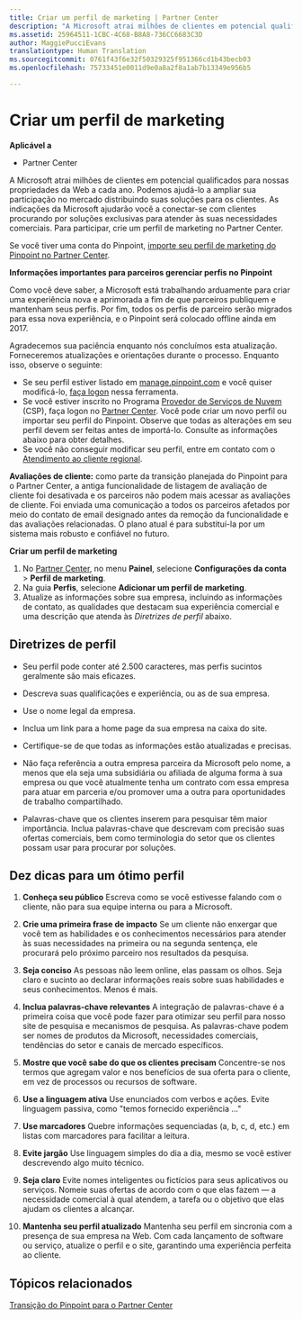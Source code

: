 ```yaml
---
title: Criar um perfil de marketing | Partner Center
description: "A Microsoft atrai milhões de clientes em potencial qualificados para nossas propriedades da Web a cada ano."
ms.assetid: 25964511-1CBC-4C68-B8A8-736CC6683C3D
author: MaggiePucciEvans
translationtype: Human Translation
ms.sourcegitcommit: 0761f43f6e32f50329325f951366cd1b43becb03
ms.openlocfilehash: 75733451e0011d9e0a8a2f8a1ab7b13349e956b5

---
```


# Criar um perfil de marketing

**Aplicável a**

-  Partner Center

A Microsoft atrai milhões de clientes em potencial qualificados para nossas propriedades da Web a cada ano. Podemos ajudá-lo a ampliar sua participação no mercado distribuindo suas soluções para os clientes. As indicações da Microsoft ajudarão você a conectar-se com clientes procurando por soluções exclusivas para atender às suas necessidades comerciais. Para participar, crie um perfil de marketing no Partner Center.

Se você tiver uma conta do Pinpoint, [importe seu perfil de marketing do Pinpoint no Partner Center](importing-pinpoint-profiles-into-partner-center.md).

**Informações importantes para parceiros gerenciar perfis no Pinpoint**

Como você deve saber, a Microsoft está trabalhando arduamente para criar uma experiência nova e aprimorada a fim de que parceiros publiquem e mantenham seus perfis. Por fim, todos os perfis de parceiro serão migrados para essa nova experiência, e o Pinpoint será colocado offline ainda em 2017.

Agradecemos sua paciência enquanto nós concluímos esta atualização. Forneceremos atualizações e orientações durante o processo. Enquanto isso, observe o seguinte:

-   Se seu perfil estiver listado em [manage.pinpoint.com](https://go.microsoft.com/fwlink/?linkid=838399) e você quiser modificá-lo, [faça logon](https://go.microsoft.com/fwlink/?linkid=838394) nessa ferramenta.
-   Se você estiver inscrito no Programa [Provedor de Serviços de Nuvem](https://go.microsoft.com/fwlink/?linkid=838395) (CSP), faça logon no [Partner Center](https://go.microsoft.com/fwlink/?linkid=838396). Você pode criar um novo perfil ou importar seu perfil do Pinpoint. Observe que todas as alterações em seu perfil devem ser feitas antes de importá-lo. Consulte as informações abaixo para obter detalhes.
-   Se você não conseguir modificar seu perfil, entre em contato com o [Atendimento ao cliente regional](https://go.microsoft.com/fwlink/?linkid=838398). 

**Avaliações de cliente:** como parte da transição planejada do Pinpoint para o Partner Center, a antiga funcionalidade de listagem de avaliação de cliente foi desativada e os parceiros não podem mais acessar as avaliações de cliente. Foi enviada uma comunicação a todos os parceiros afetados por meio do contato de email designado antes da remoção da funcionalidade e das avaliações relacionadas. O plano atual é para substituí-la por um sistema mais robusto e confiável no futuro.

**Criar um perfil de marketing**

1.  No [Partner Center](http://go.microsoft.com/fwlink/p/?LinkId=808956), no menu **Painel**, selecione **Configurações da conta** &gt; **Perfil de marketing**.
2.  Na guia **Perfis**, selecione **Adicionar um perfil de marketing**.
3.  Atualize as informações sobre sua empresa, incluindo as informações de contato, as qualidades que destacam sua experiência comercial e uma descrição que atenda às *Diretrizes de perfil* abaixo.

## Diretrizes de perfil


-   Seu perfil pode conter até 2.500 caracteres, mas perfis sucintos geralmente são mais eficazes.

-   Descreva suas qualificações e experiência, ou as de sua empresa.

-   Use o nome legal da empresa.

-   Inclua um link para a home page da sua empresa na caixa do site.

-   Certifique-se de que todas as informações estão atualizadas e precisas.

-   Não faça referência a outra empresa parceira da Microsoft pelo nome, a menos que ela seja uma subsidiária ou afiliada de alguma forma à sua empresa ou que você atualmente tenha um contrato com essa empresa para atuar em parceria e/ou promover uma a outra para oportunidades de trabalho compartilhado.

-   Palavras-chave que os clientes inserem para pesquisar têm maior importância. Inclua palavras-chave que descrevam com precisão suas ofertas comerciais, bem como terminologia do setor que os clientes possam usar para procurar por soluções.

## Dez dicas para um ótimo perfil


1.  **Conheça seu público** Escreva como se você estivesse falando com o cliente, não para sua equipe interna ou para a Microsoft.

2.  **Crie uma primeira frase de impacto** Se um cliente não enxergar que você tem as habilidades e os conhecimentos necessários para atender às suas necessidades na primeira ou na segunda sentença, ele procurará pelo próximo parceiro nos resultados da pesquisa.

3.  **Seja conciso** As pessoas não leem online, elas passam os olhos. Seja claro e sucinto ao declarar informações reais sobre suas habilidades e seus conhecimentos. Menos é mais.

4.  **Inclua palavras-chave relevantes** A integração de palavras-chave é a primeira coisa que você pode fazer para otimizar seu perfil para nosso site de pesquisa e mecanismos de pesquisa. As palavras-chave podem ser nomes de produtos da Microsoft, necessidades comerciais, tendências do setor e canais de mercado específicos.

5.  **Mostre que você sabe do que os clientes precisam** Concentre-se nos termos que agregam valor e nos benefícios de sua oferta para o cliente, em vez de processos ou recursos de software.

6.  **Use a linguagem ativa** Use enunciados com verbos e ações. Evite linguagem passiva, como "temos fornecido experiência …"

7.  **Use marcadores** Quebre informações sequenciadas (a, b, c, d, etc.) em listas com marcadores para facilitar a leitura.

8.  **Evite jargão** Use linguagem simples do dia a dia, mesmo se você estiver descrevendo algo muito técnico.

9.  **Seja claro** Evite nomes inteligentes ou fictícios para seus aplicativos ou serviços. Nomeie suas ofertas de acordo com o que elas fazem — a necessidade comercial à qual atendem, a tarefa ou o objetivo que elas ajudam os clientes a alcançar.

10. **Mantenha seu perfil atualizado** Mantenha seu perfil em sincronia com a presença de sua empresa na Web. Com cada lançamento de software ou serviço, atualize o perfil e o site, garantindo uma experiência perfeita ao cliente.

## Tópicos relacionados


[Transição do Pinpoint para o Partner Center](importing-pinpoint-profiles-into-partner-center.md)

 

 






<!--HONumber=Jan17_HO2-->


